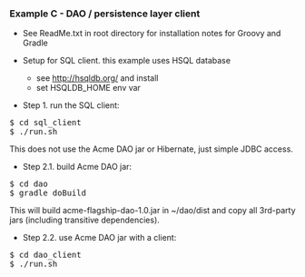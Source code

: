 
### Example C - DAO / persistence layer client 

* See ReadMe.txt in root directory for installation notes for Groovy and Gradle

* Setup for SQL client. this example uses HSQL database
    * see http://hsqldb.org/ and install
    * set HSQLDB_HOME env var

* Step 1. run the SQL client:

<pre>
$ cd sql_client
$ ./run.sh
</pre>

This does not use the Acme DAO jar or Hibernate, just simple JDBC access.

* Step 2.1. build Acme DAO jar:

<pre>
$ cd dao
$ gradle doBuild
</pre>

This will build acme-flagship-dao-1.0.jar in ~/dao/dist and copy all 3rd-party jars
(including transitive dependencies).

* Step 2.2. use Acme DAO jar with a client:

<pre>
$ cd dao_client
$ ./run.sh 
</pre>

